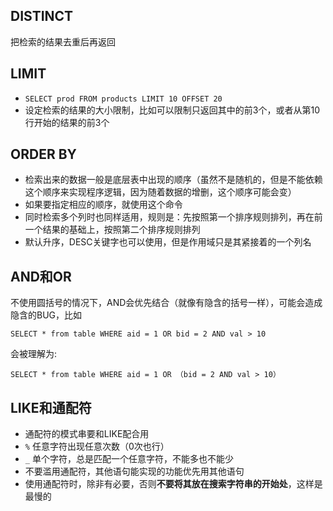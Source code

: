 ## DISTINCT
把检索的结果去重后再返回

## LIMIT
- ```SELECT prod FROM products LIMIT 10 OFFSET 20```
- 设定检索的结果的大小限制，比如可以限制只返回其中的前3个，或者从第10行开始的结果的前3个

## ORDER BY
- 检索出来的数据一般是底层表中出现的顺序（虽然不是随机的，但是不能依赖这个顺序来实现程序逻辑，因为随着数据的增删，这个顺序可能会变）
- 如果要指定相应的顺序，就使用这个命令
- 同时检索多个列时也同样适用，规则是：先按照第一个排序规则排列，再在前一个结果的基础上，按照第二个排序规则排列
- 默认升序，DESC关键字也可以使用，但是作用域只是其紧接着的一个列名

## AND和OR
不使用圆括号的情况下，AND会优先结合（就像有隐含的括号一样），可能会造成隐含的BUG，比如

```SELECT * from table WHERE aid = 1 OR bid = 2 AND val > 10```

会被理解为:

```SELECT * from table WHERE aid = 1 OR （bid = 2 AND val > 10）```

## LIKE和通配符
- 通配符的模式串要和LIKE配合用
- ```%``` 任意字符出现任意次数（0次也行）
- ```_``` 单个字符，总是匹配一个任意字符，不能多也不能少
- 不要滥用通配符，其他语句能实现的功能优先用其他语句
- 使用通配符时，除非有必要，否则**不要将其放在搜索字符串的开始处**，这样是最慢的